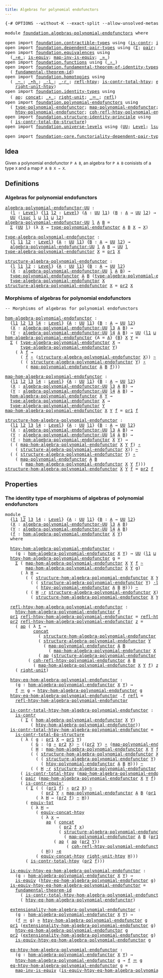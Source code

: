 ```yaml
---
title: Algebras for polynomial endofunctors
---
```


<pre class="Agda"><a id="62" class="Symbol">{-#</a> <a id="66" class="Keyword">OPTIONS</a> <a id="74" class="Pragma">--without-K</a> <a id="86" class="Pragma">--exact-split</a> <a id="100" class="Pragma">--allow-unsolved-metas</a> <a id="123" class="Symbol">#-}</a>

<a id="128" class="Keyword">module</a> <a id="135" href="foundation.algebras-polynomial-endofunctors.html" class="Module">foundation.algebras-polynomial-endofunctors</a> <a id="179" class="Keyword">where</a>

<a id="186" class="Keyword">open</a> <a id="191" class="Keyword">import</a> <a id="198" href="foundation.contractible-types.html" class="Module">foundation.contractible-types</a> <a id="228" class="Keyword">using</a> <a id="234" class="Symbol">(</a><a id="235" href="foundation-core.contractible-types.html#1006" class="Function">is-contr</a><a id="243" class="Symbol">;</a> <a id="245" href="foundation-core.contractible-types.html#3813" class="Function">is-contr-equiv&#39;</a><a id="260" class="Symbol">)</a>
<a id="262" class="Keyword">open</a> <a id="267" class="Keyword">import</a> <a id="274" href="foundation.dependent-pair-types.html" class="Module">foundation.dependent-pair-types</a> <a id="306" class="Keyword">using</a> <a id="312" class="Symbol">(</a><a id="313" href="foundation-core.dependent-pair-types.html#515" class="Record">Σ</a><a id="314" class="Symbol">;</a> <a id="316" href="foundation-core.dependent-pair-types.html#588" class="InductiveConstructor">pair</a><a id="320" class="Symbol">;</a> <a id="322" href="foundation-core.dependent-pair-types.html#605" class="Field">pr1</a><a id="325" class="Symbol">;</a> <a id="327" href="foundation-core.dependent-pair-types.html#617" class="Field">pr2</a><a id="330" class="Symbol">)</a>
<a id="332" class="Keyword">open</a> <a id="337" class="Keyword">import</a> <a id="344" href="foundation.equivalences.html" class="Module">foundation.equivalences</a> <a id="368" class="Keyword">using</a>
  <a id="376" class="Symbol">(</a><a id="377" href="foundation-core.equivalences.html#7869" class="Function Operator">_∘e_</a><a id="381" class="Symbol">;</a> <a id="383" href="foundation-core.equivalences.html#1556" class="Function">is-equiv</a><a id="391" class="Symbol">;</a> <a id="393" href="foundation-core.equivalences.html#4187" class="Function">map-inv-is-equiv</a><a id="409" class="Symbol">;</a> <a id="411" href="foundation-core.equivalences.html#1621" class="Function Operator">_≃_</a><a id="414" class="Symbol">)</a>
<a id="416" class="Keyword">open</a> <a id="421" class="Keyword">import</a> <a id="428" href="foundation.functions.html" class="Module">foundation.functions</a> <a id="449" class="Keyword">using</a> <a id="455" class="Symbol">(</a><a id="456" href="foundation-core.functions.html#420" class="Function Operator">_∘_</a><a id="459" class="Symbol">)</a>
<a id="461" class="Keyword">open</a> <a id="466" class="Keyword">import</a> <a id="473" href="foundation.fundamental-theorem-of-identity-types.html" class="Module">foundation.fundamental-theorem-of-identity-types</a> <a id="522" class="Keyword">using</a>
  <a id="530" class="Symbol">(</a> <a id="532" href="foundation-core.fundamental-theorem-of-identity-types.html#1894" class="Function">fundamental-theorem-id</a><a id="554" class="Symbol">)</a>
<a id="556" class="Keyword">open</a> <a id="561" class="Keyword">import</a> <a id="568" href="foundation.homotopies.html" class="Module">foundation.homotopies</a> <a id="590" class="Keyword">using</a>
  <a id="598" class="Symbol">(</a> <a id="600" href="foundation-core.homotopies.html#1249" class="Function Operator">_~_</a><a id="603" class="Symbol">;</a> <a id="605" href="foundation-core.homotopies.html#1794" class="Function Operator">_∙h_</a><a id="609" class="Symbol">;</a> <a id="611" href="foundation-core.homotopies.html#2504" class="Function Operator">_·l_</a><a id="615" class="Symbol">;</a> <a id="617" href="foundation-core.homotopies.html#2710" class="Function Operator">_·r_</a><a id="621" class="Symbol">;</a> <a id="623" href="foundation-core.homotopies.html#1368" class="Function">refl-htpy</a><a id="632" class="Symbol">;</a> <a id="634" href="foundation.homotopies.html#3155" class="Function">is-contr-total-htpy</a><a id="653" class="Symbol">;</a> <a id="655" href="foundation.homotopies.html#6187" class="Function">equiv-concat-htpy</a><a id="672" class="Symbol">;</a>
    <a id="678" href="foundation-core.homotopies.html#3211" class="Function">right-unit-htpy</a><a id="693" class="Symbol">)</a>
<a id="695" class="Keyword">open</a> <a id="700" class="Keyword">import</a> <a id="707" href="foundation.identity-types.html" class="Module">foundation.identity-types</a> <a id="733" class="Keyword">using</a>
  <a id="741" class="Symbol">(</a> <a id="743" href="foundation-core.identity-types.html#4003" class="Function">ap</a><a id="745" class="Symbol">;</a> <a id="747" href="foundation-core.identity-types.html#2485" class="Function">concat</a><a id="753" class="Symbol">;</a> <a id="755" href="foundation-core.identity-types.html#2425" class="Function Operator">_∙_</a><a id="758" class="Symbol">;</a> <a id="760" href="foundation-core.identity-types.html#3074" class="Function">right-unit</a><a id="770" class="Symbol">;</a> <a id="772" href="foundation-core.identity-types.html#1865" class="Function Operator">_＝_</a><a id="775" class="Symbol">;</a> <a id="777" href="foundation-core.identity-types.html#1820" class="InductiveConstructor">refl</a><a id="781" class="Symbol">)</a>
<a id="783" class="Keyword">open</a> <a id="788" class="Keyword">import</a> <a id="795" href="foundation.polynomial-endofunctors.html" class="Module">foundation.polynomial-endofunctors</a> <a id="830" class="Keyword">using</a>
  <a id="838" class="Symbol">(</a> <a id="840" href="foundation.polynomial-endofunctors.html#1260" class="Function">type-polynomial-endofunctor</a><a id="867" class="Symbol">;</a> <a id="869" href="foundation.polynomial-endofunctors.html#3909" class="Function">map-polynomial-endofunctor</a><a id="895" class="Symbol">;</a>
    <a id="901" href="foundation.polynomial-endofunctors.html#4230" class="Function">htpy-polynomial-endofunctor</a><a id="928" class="Symbol">;</a> <a id="930" href="foundation.polynomial-endofunctors.html#4664" class="Function">coh-refl-htpy-polynomial-endofunctor</a><a id="966" class="Symbol">)</a>
<a id="968" class="Keyword">open</a> <a id="973" class="Keyword">import</a> <a id="980" href="foundation.structure-identity-principle.html" class="Module">foundation.structure-identity-principle</a> <a id="1020" class="Keyword">using</a>
  <a id="1028" class="Symbol">(</a> <a id="1030" href="foundation.structure-identity-principle.html#1355" class="Function">is-contr-total-Eq-structure</a><a id="1057" class="Symbol">)</a>
<a id="1059" class="Keyword">open</a> <a id="1064" class="Keyword">import</a> <a id="1071" href="foundation.universe-levels.html" class="Module">foundation.universe-levels</a> <a id="1098" class="Keyword">using</a> <a id="1104" class="Symbol">(</a><a id="1105" href="foundation-core.universe-levels.html#235" class="Primitive">UU</a><a id="1107" class="Symbol">;</a> <a id="1109" href="Agda.Primitive.html#597" class="Postulate">Level</a><a id="1114" class="Symbol">;</a> <a id="1116" href="Agda.Primitive.html#780" class="Primitive">lsuc</a><a id="1120" class="Symbol">;</a> <a id="1122" href="Agda.Primitive.html#810" class="Primitive Operator">_⊔_</a><a id="1125" class="Symbol">)</a>

<a id="1128" class="Keyword">open</a> <a id="1133" class="Keyword">import</a> <a id="1140" href="foundation-core.functoriality-dependent-pair-types.html" class="Module">foundation-core.functoriality-dependent-pair-types</a> <a id="1191" class="Keyword">using</a> <a id="1197" class="Symbol">(</a><a id="1198" href="foundation-core.functoriality-dependent-pair-types.html#7267" class="Function">equiv-tot</a><a id="1207" class="Symbol">)</a>
</pre>
## Idea

Given a polynomial endofunctor `P A B`, an algebra for `P A B` conisists of a type `X` and a map `P A B X → X`.

## Definitions

### Algebras for polynomial endofunctors

<pre class="Agda"><a id="algebra-polynomial-endofunctor-UU"></a><a id="1402" href="foundation.algebras-polynomial-endofunctors.html#1402" class="Function">algebra-polynomial-endofunctor-UU</a> <a id="1436" class="Symbol">:</a>
  <a id="1440" class="Symbol">(</a><a id="1441" href="foundation.algebras-polynomial-endofunctors.html#1441" class="Bound">l</a> <a id="1443" class="Symbol">:</a> <a id="1445" href="Agda.Primitive.html#597" class="Postulate">Level</a><a id="1450" class="Symbol">)</a> <a id="1452" class="Symbol">{</a><a id="1453" href="foundation.algebras-polynomial-endofunctors.html#1453" class="Bound">l1</a> <a id="1456" href="foundation.algebras-polynomial-endofunctors.html#1456" class="Bound">l2</a> <a id="1459" class="Symbol">:</a> <a id="1461" href="Agda.Primitive.html#597" class="Postulate">Level</a><a id="1466" class="Symbol">}</a> <a id="1468" class="Symbol">(</a><a id="1469" href="foundation.algebras-polynomial-endofunctors.html#1469" class="Bound">A</a> <a id="1471" class="Symbol">:</a> <a id="1473" href="foundation-core.universe-levels.html#235" class="Primitive">UU</a> <a id="1476" href="foundation.algebras-polynomial-endofunctors.html#1453" class="Bound">l1</a><a id="1478" class="Symbol">)</a> <a id="1480" class="Symbol">(</a><a id="1481" href="foundation.algebras-polynomial-endofunctors.html#1481" class="Bound">B</a> <a id="1483" class="Symbol">:</a> <a id="1485" href="foundation.algebras-polynomial-endofunctors.html#1469" class="Bound">A</a> <a id="1487" class="Symbol">→</a> <a id="1489" href="foundation-core.universe-levels.html#235" class="Primitive">UU</a> <a id="1492" href="foundation.algebras-polynomial-endofunctors.html#1456" class="Bound">l2</a><a id="1494" class="Symbol">)</a> <a id="1496" class="Symbol">→</a>
  <a id="1500" href="foundation-core.universe-levels.html#235" class="Primitive">UU</a> <a id="1503" class="Symbol">(</a><a id="1504" href="Agda.Primitive.html#780" class="Primitive">lsuc</a> <a id="1509" href="foundation.algebras-polynomial-endofunctors.html#1441" class="Bound">l</a> <a id="1511" href="Agda.Primitive.html#810" class="Primitive Operator">⊔</a> <a id="1513" href="foundation.algebras-polynomial-endofunctors.html#1453" class="Bound">l1</a> <a id="1516" href="Agda.Primitive.html#810" class="Primitive Operator">⊔</a> <a id="1518" href="foundation.algebras-polynomial-endofunctors.html#1456" class="Bound">l2</a><a id="1520" class="Symbol">)</a>
<a id="1522" href="foundation.algebras-polynomial-endofunctors.html#1402" class="Function">algebra-polynomial-endofunctor-UU</a> <a id="1556" href="foundation.algebras-polynomial-endofunctors.html#1556" class="Bound">l</a> <a id="1558" href="foundation.algebras-polynomial-endofunctors.html#1558" class="Bound">A</a> <a id="1560" href="foundation.algebras-polynomial-endofunctors.html#1560" class="Bound">B</a> <a id="1562" class="Symbol">=</a>
  <a id="1566" href="foundation-core.dependent-pair-types.html#515" class="Record">Σ</a> <a id="1568" class="Symbol">(</a><a id="1569" href="foundation-core.universe-levels.html#235" class="Primitive">UU</a> <a id="1572" href="foundation.algebras-polynomial-endofunctors.html#1556" class="Bound">l</a><a id="1573" class="Symbol">)</a> <a id="1575" class="Symbol">(λ</a> <a id="1578" href="foundation.algebras-polynomial-endofunctors.html#1578" class="Bound">X</a> <a id="1580" class="Symbol">→</a> <a id="1582" href="foundation.polynomial-endofunctors.html#1260" class="Function">type-polynomial-endofunctor</a> <a id="1610" href="foundation.algebras-polynomial-endofunctors.html#1558" class="Bound">A</a> <a id="1612" href="foundation.algebras-polynomial-endofunctors.html#1560" class="Bound">B</a> <a id="1614" href="foundation.algebras-polynomial-endofunctors.html#1578" class="Bound">X</a> <a id="1616" class="Symbol">→</a> <a id="1618" href="foundation.algebras-polynomial-endofunctors.html#1578" class="Bound">X</a><a id="1619" class="Symbol">)</a>
                                                  
<a id="type-algebra-polynomial-endofunctor"></a><a id="1672" href="foundation.algebras-polynomial-endofunctors.html#1672" class="Function">type-algebra-polynomial-endofunctor</a> <a id="1708" class="Symbol">:</a>
  <a id="1712" class="Symbol">{</a><a id="1713" href="foundation.algebras-polynomial-endofunctors.html#1713" class="Bound">l</a> <a id="1715" href="foundation.algebras-polynomial-endofunctors.html#1715" class="Bound">l1</a> <a id="1718" href="foundation.algebras-polynomial-endofunctors.html#1718" class="Bound">l2</a> <a id="1721" class="Symbol">:</a> <a id="1723" href="Agda.Primitive.html#597" class="Postulate">Level</a><a id="1728" class="Symbol">}</a> <a id="1730" class="Symbol">{</a><a id="1731" href="foundation.algebras-polynomial-endofunctors.html#1731" class="Bound">A</a> <a id="1733" class="Symbol">:</a> <a id="1735" href="foundation-core.universe-levels.html#235" class="Primitive">UU</a> <a id="1738" href="foundation.algebras-polynomial-endofunctors.html#1715" class="Bound">l1</a><a id="1740" class="Symbol">}</a> <a id="1742" class="Symbol">{</a><a id="1743" href="foundation.algebras-polynomial-endofunctors.html#1743" class="Bound">B</a> <a id="1745" class="Symbol">:</a> <a id="1747" href="foundation.algebras-polynomial-endofunctors.html#1731" class="Bound">A</a> <a id="1749" class="Symbol">→</a> <a id="1751" href="foundation-core.universe-levels.html#235" class="Primitive">UU</a> <a id="1754" href="foundation.algebras-polynomial-endofunctors.html#1718" class="Bound">l2</a><a id="1756" class="Symbol">}</a> <a id="1758" class="Symbol">→</a>
  <a id="1762" href="foundation.algebras-polynomial-endofunctors.html#1402" class="Function">algebra-polynomial-endofunctor-UU</a> <a id="1796" href="foundation.algebras-polynomial-endofunctors.html#1713" class="Bound">l</a> <a id="1798" href="foundation.algebras-polynomial-endofunctors.html#1731" class="Bound">A</a> <a id="1800" href="foundation.algebras-polynomial-endofunctors.html#1743" class="Bound">B</a> <a id="1802" class="Symbol">→</a> <a id="1804" href="foundation-core.universe-levels.html#235" class="Primitive">UU</a> <a id="1807" href="foundation.algebras-polynomial-endofunctors.html#1713" class="Bound">l</a>
<a id="1809" href="foundation.algebras-polynomial-endofunctors.html#1672" class="Function">type-algebra-polynomial-endofunctor</a> <a id="1845" href="foundation.algebras-polynomial-endofunctors.html#1845" class="Bound">X</a> <a id="1847" class="Symbol">=</a> <a id="1849" href="foundation-core.dependent-pair-types.html#605" class="Field">pr1</a> <a id="1853" href="foundation.algebras-polynomial-endofunctors.html#1845" class="Bound">X</a>
                                            
<a id="structure-algebra-polynomial-endofunctor"></a><a id="1900" href="foundation.algebras-polynomial-endofunctors.html#1900" class="Function">structure-algebra-polynomial-endofunctor</a> <a id="1941" class="Symbol">:</a>
  <a id="1945" class="Symbol">{</a><a id="1946" href="foundation.algebras-polynomial-endofunctors.html#1946" class="Bound">l</a> <a id="1948" href="foundation.algebras-polynomial-endofunctors.html#1948" class="Bound">l1</a> <a id="1951" href="foundation.algebras-polynomial-endofunctors.html#1951" class="Bound">l2</a> <a id="1954" class="Symbol">:</a> <a id="1956" href="Agda.Primitive.html#597" class="Postulate">Level</a><a id="1961" class="Symbol">}</a> <a id="1963" class="Symbol">{</a><a id="1964" href="foundation.algebras-polynomial-endofunctors.html#1964" class="Bound">A</a> <a id="1966" class="Symbol">:</a> <a id="1968" href="foundation-core.universe-levels.html#235" class="Primitive">UU</a> <a id="1971" href="foundation.algebras-polynomial-endofunctors.html#1948" class="Bound">l1</a><a id="1973" class="Symbol">}</a> <a id="1975" class="Symbol">{</a><a id="1976" href="foundation.algebras-polynomial-endofunctors.html#1976" class="Bound">B</a> <a id="1978" class="Symbol">:</a> <a id="1980" href="foundation.algebras-polynomial-endofunctors.html#1964" class="Bound">A</a> <a id="1982" class="Symbol">→</a> <a id="1984" href="foundation-core.universe-levels.html#235" class="Primitive">UU</a> <a id="1987" href="foundation.algebras-polynomial-endofunctors.html#1951" class="Bound">l2</a><a id="1989" class="Symbol">}</a>
  <a id="1993" class="Symbol">(</a><a id="1994" href="foundation.algebras-polynomial-endofunctors.html#1994" class="Bound">X</a> <a id="1996" class="Symbol">:</a> <a id="1998" href="foundation.algebras-polynomial-endofunctors.html#1402" class="Function">algebra-polynomial-endofunctor-UU</a> <a id="2032" href="foundation.algebras-polynomial-endofunctors.html#1946" class="Bound">l</a> <a id="2034" href="foundation.algebras-polynomial-endofunctors.html#1964" class="Bound">A</a> <a id="2036" href="foundation.algebras-polynomial-endofunctors.html#1976" class="Bound">B</a><a id="2037" class="Symbol">)</a> <a id="2039" class="Symbol">→</a>
  <a id="2043" href="foundation.polynomial-endofunctors.html#1260" class="Function">type-polynomial-endofunctor</a> <a id="2071" href="foundation.algebras-polynomial-endofunctors.html#1964" class="Bound">A</a> <a id="2073" href="foundation.algebras-polynomial-endofunctors.html#1976" class="Bound">B</a> <a id="2075" class="Symbol">(</a><a id="2076" href="foundation.algebras-polynomial-endofunctors.html#1672" class="Function">type-algebra-polynomial-endofunctor</a> <a id="2112" href="foundation.algebras-polynomial-endofunctors.html#1994" class="Bound">X</a><a id="2113" class="Symbol">)</a> <a id="2115" class="Symbol">→</a>
  <a id="2119" href="foundation.algebras-polynomial-endofunctors.html#1672" class="Function">type-algebra-polynomial-endofunctor</a> <a id="2155" href="foundation.algebras-polynomial-endofunctors.html#1994" class="Bound">X</a>
<a id="2157" href="foundation.algebras-polynomial-endofunctors.html#1900" class="Function">structure-algebra-polynomial-endofunctor</a> <a id="2198" href="foundation.algebras-polynomial-endofunctors.html#2198" class="Bound">X</a> <a id="2200" class="Symbol">=</a> <a id="2202" href="foundation-core.dependent-pair-types.html#617" class="Field">pr2</a> <a id="2206" href="foundation.algebras-polynomial-endofunctors.html#2198" class="Bound">X</a>
</pre>
### Morphisms of algebras for polynomial endofunctors

<pre class="Agda"><a id="2276" class="Comment">-- Morphisms of algebras for polynomial endofunctors</a>
  
<a id="hom-algebra-polynomial-endofunctor"></a><a id="2332" href="foundation.algebras-polynomial-endofunctors.html#2332" class="Function">hom-algebra-polynomial-endofunctor</a> <a id="2367" class="Symbol">:</a>
  <a id="2371" class="Symbol">{</a><a id="2372" href="foundation.algebras-polynomial-endofunctors.html#2372" class="Bound">l1</a> <a id="2375" href="foundation.algebras-polynomial-endofunctors.html#2375" class="Bound">l2</a> <a id="2378" href="foundation.algebras-polynomial-endofunctors.html#2378" class="Bound">l3</a> <a id="2381" href="foundation.algebras-polynomial-endofunctors.html#2381" class="Bound">l4</a> <a id="2384" class="Symbol">:</a> <a id="2386" href="Agda.Primitive.html#597" class="Postulate">Level</a><a id="2391" class="Symbol">}</a> <a id="2393" class="Symbol">{</a><a id="2394" href="foundation.algebras-polynomial-endofunctors.html#2394" class="Bound">A</a> <a id="2396" class="Symbol">:</a> <a id="2398" href="foundation-core.universe-levels.html#235" class="Primitive">UU</a> <a id="2401" href="foundation.algebras-polynomial-endofunctors.html#2372" class="Bound">l1</a><a id="2403" class="Symbol">}</a> <a id="2405" class="Symbol">{</a><a id="2406" href="foundation.algebras-polynomial-endofunctors.html#2406" class="Bound">B</a> <a id="2408" class="Symbol">:</a> <a id="2410" href="foundation.algebras-polynomial-endofunctors.html#2394" class="Bound">A</a> <a id="2412" class="Symbol">→</a> <a id="2414" href="foundation-core.universe-levels.html#235" class="Primitive">UU</a> <a id="2417" href="foundation.algebras-polynomial-endofunctors.html#2375" class="Bound">l2</a><a id="2419" class="Symbol">}</a>
  <a id="2423" class="Symbol">(</a><a id="2424" href="foundation.algebras-polynomial-endofunctors.html#2424" class="Bound">X</a> <a id="2426" class="Symbol">:</a> <a id="2428" href="foundation.algebras-polynomial-endofunctors.html#1402" class="Function">algebra-polynomial-endofunctor-UU</a> <a id="2462" href="foundation.algebras-polynomial-endofunctors.html#2378" class="Bound">l3</a> <a id="2465" href="foundation.algebras-polynomial-endofunctors.html#2394" class="Bound">A</a> <a id="2467" href="foundation.algebras-polynomial-endofunctors.html#2406" class="Bound">B</a><a id="2468" class="Symbol">)</a> <a id="2470" class="Symbol">→</a>
  <a id="2474" class="Symbol">(</a><a id="2475" href="foundation.algebras-polynomial-endofunctors.html#2475" class="Bound">Y</a> <a id="2477" class="Symbol">:</a> <a id="2479" href="foundation.algebras-polynomial-endofunctors.html#1402" class="Function">algebra-polynomial-endofunctor-UU</a> <a id="2513" href="foundation.algebras-polynomial-endofunctors.html#2381" class="Bound">l4</a> <a id="2516" href="foundation.algebras-polynomial-endofunctors.html#2394" class="Bound">A</a> <a id="2518" href="foundation.algebras-polynomial-endofunctors.html#2406" class="Bound">B</a><a id="2519" class="Symbol">)</a> <a id="2521" class="Symbol">→</a> <a id="2523" href="foundation-core.universe-levels.html#235" class="Primitive">UU</a> <a id="2526" class="Symbol">(</a><a id="2527" href="foundation.algebras-polynomial-endofunctors.html#2372" class="Bound">l1</a> <a id="2530" href="Agda.Primitive.html#810" class="Primitive Operator">⊔</a> <a id="2532" href="foundation.algebras-polynomial-endofunctors.html#2375" class="Bound">l2</a> <a id="2535" href="Agda.Primitive.html#810" class="Primitive Operator">⊔</a> <a id="2537" href="foundation.algebras-polynomial-endofunctors.html#2378" class="Bound">l3</a> <a id="2540" href="Agda.Primitive.html#810" class="Primitive Operator">⊔</a> <a id="2542" href="foundation.algebras-polynomial-endofunctors.html#2381" class="Bound">l4</a><a id="2544" class="Symbol">)</a>
<a id="2546" href="foundation.algebras-polynomial-endofunctors.html#2332" class="Function">hom-algebra-polynomial-endofunctor</a> <a id="2581" class="Symbol">{</a><a id="2582" class="Argument">A</a> <a id="2584" class="Symbol">=</a> <a id="2586" href="foundation.algebras-polynomial-endofunctors.html#2586" class="Bound">A</a><a id="2587" class="Symbol">}</a> <a id="2589" class="Symbol">{</a><a id="2590" href="foundation.algebras-polynomial-endofunctors.html#2590" class="Bound">B</a><a id="2591" class="Symbol">}</a> <a id="2593" href="foundation.algebras-polynomial-endofunctors.html#2593" class="Bound">X</a> <a id="2595" href="foundation.algebras-polynomial-endofunctors.html#2595" class="Bound">Y</a> <a id="2597" class="Symbol">=</a>
  <a id="2601" href="foundation-core.dependent-pair-types.html#515" class="Record">Σ</a> <a id="2603" class="Symbol">(</a> <a id="2605" href="foundation.algebras-polynomial-endofunctors.html#1672" class="Function">type-algebra-polynomial-endofunctor</a> <a id="2641" href="foundation.algebras-polynomial-endofunctors.html#2593" class="Bound">X</a> <a id="2643" class="Symbol">→</a>
      <a id="2651" href="foundation.algebras-polynomial-endofunctors.html#1672" class="Function">type-algebra-polynomial-endofunctor</a> <a id="2687" href="foundation.algebras-polynomial-endofunctors.html#2595" class="Bound">Y</a><a id="2688" class="Symbol">)</a>
    <a id="2694" class="Symbol">(</a> <a id="2696" class="Symbol">λ</a> <a id="2698" href="foundation.algebras-polynomial-endofunctors.html#2698" class="Bound">f</a> <a id="2700" class="Symbol">→</a>
      <a id="2708" class="Symbol">(</a> <a id="2710" href="foundation.algebras-polynomial-endofunctors.html#2698" class="Bound">f</a> <a id="2712" href="foundation-core.functions.html#420" class="Function Operator">∘</a> <a id="2714" class="Symbol">(</a><a id="2715" href="foundation.algebras-polynomial-endofunctors.html#1900" class="Function">structure-algebra-polynomial-endofunctor</a> <a id="2756" href="foundation.algebras-polynomial-endofunctors.html#2593" class="Bound">X</a><a id="2757" class="Symbol">))</a> <a id="2760" href="foundation-core.homotopies.html#1249" class="Function Operator">~</a>
      <a id="2768" class="Symbol">(</a> <a id="2770" class="Symbol">(</a> <a id="2772" href="foundation.algebras-polynomial-endofunctors.html#1900" class="Function">structure-algebra-polynomial-endofunctor</a> <a id="2813" href="foundation.algebras-polynomial-endofunctors.html#2595" class="Bound">Y</a><a id="2814" class="Symbol">)</a> <a id="2816" href="foundation-core.functions.html#420" class="Function Operator">∘</a>
        <a id="2826" class="Symbol">(</a> <a id="2828" href="foundation.polynomial-endofunctors.html#3909" class="Function">map-polynomial-endofunctor</a> <a id="2855" href="foundation.algebras-polynomial-endofunctors.html#2586" class="Bound">A</a> <a id="2857" href="foundation.algebras-polynomial-endofunctors.html#2590" class="Bound">B</a> <a id="2859" href="foundation.algebras-polynomial-endofunctors.html#2698" class="Bound">f</a><a id="2860" class="Symbol">)))</a>

<a id="map-hom-algebra-polynomial-endofunctor"></a><a id="2865" href="foundation.algebras-polynomial-endofunctors.html#2865" class="Function">map-hom-algebra-polynomial-endofunctor</a> <a id="2904" class="Symbol">:</a>
  <a id="2908" class="Symbol">{</a><a id="2909" href="foundation.algebras-polynomial-endofunctors.html#2909" class="Bound">l1</a> <a id="2912" href="foundation.algebras-polynomial-endofunctors.html#2912" class="Bound">l2</a> <a id="2915" href="foundation.algebras-polynomial-endofunctors.html#2915" class="Bound">l3</a> <a id="2918" href="foundation.algebras-polynomial-endofunctors.html#2918" class="Bound">l4</a> <a id="2921" class="Symbol">:</a> <a id="2923" href="Agda.Primitive.html#597" class="Postulate">Level</a><a id="2928" class="Symbol">}</a> <a id="2930" class="Symbol">{</a><a id="2931" href="foundation.algebras-polynomial-endofunctors.html#2931" class="Bound">A</a> <a id="2933" class="Symbol">:</a> <a id="2935" href="foundation-core.universe-levels.html#235" class="Primitive">UU</a> <a id="2938" href="foundation.algebras-polynomial-endofunctors.html#2909" class="Bound">l1</a><a id="2940" class="Symbol">}</a> <a id="2942" class="Symbol">{</a><a id="2943" href="foundation.algebras-polynomial-endofunctors.html#2943" class="Bound">B</a> <a id="2945" class="Symbol">:</a> <a id="2947" href="foundation.algebras-polynomial-endofunctors.html#2931" class="Bound">A</a> <a id="2949" class="Symbol">→</a> <a id="2951" href="foundation-core.universe-levels.html#235" class="Primitive">UU</a> <a id="2954" href="foundation.algebras-polynomial-endofunctors.html#2912" class="Bound">l2</a><a id="2956" class="Symbol">}</a>
  <a id="2960" class="Symbol">(</a><a id="2961" href="foundation.algebras-polynomial-endofunctors.html#2961" class="Bound">X</a> <a id="2963" class="Symbol">:</a> <a id="2965" href="foundation.algebras-polynomial-endofunctors.html#1402" class="Function">algebra-polynomial-endofunctor-UU</a> <a id="2999" href="foundation.algebras-polynomial-endofunctors.html#2915" class="Bound">l3</a> <a id="3002" href="foundation.algebras-polynomial-endofunctors.html#2931" class="Bound">A</a> <a id="3004" href="foundation.algebras-polynomial-endofunctors.html#2943" class="Bound">B</a><a id="3005" class="Symbol">)</a> <a id="3007" class="Symbol">→</a>
  <a id="3011" class="Symbol">(</a><a id="3012" href="foundation.algebras-polynomial-endofunctors.html#3012" class="Bound">Y</a> <a id="3014" class="Symbol">:</a> <a id="3016" href="foundation.algebras-polynomial-endofunctors.html#1402" class="Function">algebra-polynomial-endofunctor-UU</a> <a id="3050" href="foundation.algebras-polynomial-endofunctors.html#2918" class="Bound">l4</a> <a id="3053" href="foundation.algebras-polynomial-endofunctors.html#2931" class="Bound">A</a> <a id="3055" href="foundation.algebras-polynomial-endofunctors.html#2943" class="Bound">B</a><a id="3056" class="Symbol">)</a> <a id="3058" class="Symbol">→</a>
  <a id="3062" href="foundation.algebras-polynomial-endofunctors.html#2332" class="Function">hom-algebra-polynomial-endofunctor</a> <a id="3097" href="foundation.algebras-polynomial-endofunctors.html#2961" class="Bound">X</a> <a id="3099" href="foundation.algebras-polynomial-endofunctors.html#3012" class="Bound">Y</a> <a id="3101" class="Symbol">→</a>
  <a id="3105" href="foundation.algebras-polynomial-endofunctors.html#1672" class="Function">type-algebra-polynomial-endofunctor</a> <a id="3141" href="foundation.algebras-polynomial-endofunctors.html#2961" class="Bound">X</a> <a id="3143" class="Symbol">→</a>
  <a id="3147" href="foundation.algebras-polynomial-endofunctors.html#1672" class="Function">type-algebra-polynomial-endofunctor</a> <a id="3183" href="foundation.algebras-polynomial-endofunctors.html#3012" class="Bound">Y</a>
<a id="3185" href="foundation.algebras-polynomial-endofunctors.html#2865" class="Function">map-hom-algebra-polynomial-endofunctor</a> <a id="3224" href="foundation.algebras-polynomial-endofunctors.html#3224" class="Bound">X</a> <a id="3226" href="foundation.algebras-polynomial-endofunctors.html#3226" class="Bound">Y</a> <a id="3228" href="foundation.algebras-polynomial-endofunctors.html#3228" class="Bound">f</a> <a id="3230" class="Symbol">=</a> <a id="3232" href="foundation-core.dependent-pair-types.html#605" class="Field">pr1</a> <a id="3236" href="foundation.algebras-polynomial-endofunctors.html#3228" class="Bound">f</a>

<a id="structure-hom-algebra-polynomial-endofunctor"></a><a id="3239" href="foundation.algebras-polynomial-endofunctors.html#3239" class="Function">structure-hom-algebra-polynomial-endofunctor</a> <a id="3284" class="Symbol">:</a>
  <a id="3288" class="Symbol">{</a><a id="3289" href="foundation.algebras-polynomial-endofunctors.html#3289" class="Bound">l1</a> <a id="3292" href="foundation.algebras-polynomial-endofunctors.html#3292" class="Bound">l2</a> <a id="3295" href="foundation.algebras-polynomial-endofunctors.html#3295" class="Bound">l3</a> <a id="3298" href="foundation.algebras-polynomial-endofunctors.html#3298" class="Bound">l4</a> <a id="3301" class="Symbol">:</a> <a id="3303" href="Agda.Primitive.html#597" class="Postulate">Level</a><a id="3308" class="Symbol">}</a> <a id="3310" class="Symbol">{</a><a id="3311" href="foundation.algebras-polynomial-endofunctors.html#3311" class="Bound">A</a> <a id="3313" class="Symbol">:</a> <a id="3315" href="foundation-core.universe-levels.html#235" class="Primitive">UU</a> <a id="3318" href="foundation.algebras-polynomial-endofunctors.html#3289" class="Bound">l1</a><a id="3320" class="Symbol">}</a> <a id="3322" class="Symbol">{</a><a id="3323" href="foundation.algebras-polynomial-endofunctors.html#3323" class="Bound">B</a> <a id="3325" class="Symbol">:</a> <a id="3327" href="foundation.algebras-polynomial-endofunctors.html#3311" class="Bound">A</a> <a id="3329" class="Symbol">→</a> <a id="3331" href="foundation-core.universe-levels.html#235" class="Primitive">UU</a> <a id="3334" href="foundation.algebras-polynomial-endofunctors.html#3292" class="Bound">l2</a><a id="3336" class="Symbol">}</a>
  <a id="3340" class="Symbol">(</a><a id="3341" href="foundation.algebras-polynomial-endofunctors.html#3341" class="Bound">X</a> <a id="3343" class="Symbol">:</a> <a id="3345" href="foundation.algebras-polynomial-endofunctors.html#1402" class="Function">algebra-polynomial-endofunctor-UU</a> <a id="3379" href="foundation.algebras-polynomial-endofunctors.html#3295" class="Bound">l3</a> <a id="3382" href="foundation.algebras-polynomial-endofunctors.html#3311" class="Bound">A</a> <a id="3384" href="foundation.algebras-polynomial-endofunctors.html#3323" class="Bound">B</a><a id="3385" class="Symbol">)</a> <a id="3387" class="Symbol">→</a>
  <a id="3391" class="Symbol">(</a><a id="3392" href="foundation.algebras-polynomial-endofunctors.html#3392" class="Bound">Y</a> <a id="3394" class="Symbol">:</a> <a id="3396" href="foundation.algebras-polynomial-endofunctors.html#1402" class="Function">algebra-polynomial-endofunctor-UU</a> <a id="3430" href="foundation.algebras-polynomial-endofunctors.html#3298" class="Bound">l4</a> <a id="3433" href="foundation.algebras-polynomial-endofunctors.html#3311" class="Bound">A</a> <a id="3435" href="foundation.algebras-polynomial-endofunctors.html#3323" class="Bound">B</a><a id="3436" class="Symbol">)</a> <a id="3438" class="Symbol">→</a>
  <a id="3442" class="Symbol">(</a><a id="3443" href="foundation.algebras-polynomial-endofunctors.html#3443" class="Bound">f</a> <a id="3445" class="Symbol">:</a> <a id="3447" href="foundation.algebras-polynomial-endofunctors.html#2332" class="Function">hom-algebra-polynomial-endofunctor</a> <a id="3482" href="foundation.algebras-polynomial-endofunctors.html#3341" class="Bound">X</a> <a id="3484" href="foundation.algebras-polynomial-endofunctors.html#3392" class="Bound">Y</a><a id="3485" class="Symbol">)</a> <a id="3487" class="Symbol">→</a>
  <a id="3491" class="Symbol">(</a> <a id="3493" class="Symbol">(</a> <a id="3495" href="foundation.algebras-polynomial-endofunctors.html#2865" class="Function">map-hom-algebra-polynomial-endofunctor</a> <a id="3534" href="foundation.algebras-polynomial-endofunctors.html#3341" class="Bound">X</a> <a id="3536" href="foundation.algebras-polynomial-endofunctors.html#3392" class="Bound">Y</a> <a id="3538" href="foundation.algebras-polynomial-endofunctors.html#3443" class="Bound">f</a><a id="3539" class="Symbol">)</a> <a id="3541" href="foundation-core.functions.html#420" class="Function Operator">∘</a>
    <a id="3547" class="Symbol">(</a> <a id="3549" href="foundation.algebras-polynomial-endofunctors.html#1900" class="Function">structure-algebra-polynomial-endofunctor</a> <a id="3590" href="foundation.algebras-polynomial-endofunctors.html#3341" class="Bound">X</a><a id="3591" class="Symbol">))</a> <a id="3594" href="foundation-core.homotopies.html#1249" class="Function Operator">~</a>
  <a id="3598" class="Symbol">(</a> <a id="3600" class="Symbol">(</a> <a id="3602" href="foundation.algebras-polynomial-endofunctors.html#1900" class="Function">structure-algebra-polynomial-endofunctor</a> <a id="3643" href="foundation.algebras-polynomial-endofunctors.html#3392" class="Bound">Y</a><a id="3644" class="Symbol">)</a> <a id="3646" href="foundation-core.functions.html#420" class="Function Operator">∘</a>
    <a id="3652" class="Symbol">(</a> <a id="3654" href="foundation.polynomial-endofunctors.html#3909" class="Function">map-polynomial-endofunctor</a> <a id="3681" href="foundation.algebras-polynomial-endofunctors.html#3311" class="Bound">A</a> <a id="3683" href="foundation.algebras-polynomial-endofunctors.html#3323" class="Bound">B</a>
      <a id="3691" class="Symbol">(</a> <a id="3693" href="foundation.algebras-polynomial-endofunctors.html#2865" class="Function">map-hom-algebra-polynomial-endofunctor</a> <a id="3732" href="foundation.algebras-polynomial-endofunctors.html#3341" class="Bound">X</a> <a id="3734" href="foundation.algebras-polynomial-endofunctors.html#3392" class="Bound">Y</a> <a id="3736" href="foundation.algebras-polynomial-endofunctors.html#3443" class="Bound">f</a><a id="3737" class="Symbol">)))</a>
<a id="3741" href="foundation.algebras-polynomial-endofunctors.html#3239" class="Function">structure-hom-algebra-polynomial-endofunctor</a> <a id="3786" href="foundation.algebras-polynomial-endofunctors.html#3786" class="Bound">X</a> <a id="3788" href="foundation.algebras-polynomial-endofunctors.html#3788" class="Bound">Y</a> <a id="3790" href="foundation.algebras-polynomial-endofunctors.html#3790" class="Bound">f</a> <a id="3792" class="Symbol">=</a> <a id="3794" href="foundation-core.dependent-pair-types.html#617" class="Field">pr2</a> <a id="3798" href="foundation.algebras-polynomial-endofunctors.html#3790" class="Bound">f</a>
</pre>
## Properties

### The identity type of morphisms of algebras of polynomial endofunctors

<pre class="Agda"><a id="3903" class="Keyword">module</a> <a id="3910" href="foundation.algebras-polynomial-endofunctors.html#3910" class="Module">_</a>
  <a id="3914" class="Symbol">{</a><a id="3915" href="foundation.algebras-polynomial-endofunctors.html#3915" class="Bound">l1</a> <a id="3918" href="foundation.algebras-polynomial-endofunctors.html#3918" class="Bound">l2</a> <a id="3921" href="foundation.algebras-polynomial-endofunctors.html#3921" class="Bound">l3</a> <a id="3924" href="foundation.algebras-polynomial-endofunctors.html#3924" class="Bound">l4</a> <a id="3927" class="Symbol">:</a> <a id="3929" href="Agda.Primitive.html#597" class="Postulate">Level</a><a id="3934" class="Symbol">}</a> <a id="3936" class="Symbol">{</a><a id="3937" href="foundation.algebras-polynomial-endofunctors.html#3937" class="Bound">A</a> <a id="3939" class="Symbol">:</a> <a id="3941" href="foundation-core.universe-levels.html#235" class="Primitive">UU</a> <a id="3944" href="foundation.algebras-polynomial-endofunctors.html#3915" class="Bound">l1</a><a id="3946" class="Symbol">}</a> <a id="3948" class="Symbol">{</a><a id="3949" href="foundation.algebras-polynomial-endofunctors.html#3949" class="Bound">B</a> <a id="3951" class="Symbol">:</a> <a id="3953" href="foundation.algebras-polynomial-endofunctors.html#3937" class="Bound">A</a> <a id="3955" class="Symbol">→</a> <a id="3957" href="foundation-core.universe-levels.html#235" class="Primitive">UU</a> <a id="3960" href="foundation.algebras-polynomial-endofunctors.html#3918" class="Bound">l2</a><a id="3962" class="Symbol">}</a>
  <a id="3966" class="Symbol">(</a><a id="3967" href="foundation.algebras-polynomial-endofunctors.html#3967" class="Bound">X</a> <a id="3969" class="Symbol">:</a> <a id="3971" href="foundation.algebras-polynomial-endofunctors.html#1402" class="Function">algebra-polynomial-endofunctor-UU</a> <a id="4005" href="foundation.algebras-polynomial-endofunctors.html#3921" class="Bound">l3</a> <a id="4008" href="foundation.algebras-polynomial-endofunctors.html#3937" class="Bound">A</a> <a id="4010" href="foundation.algebras-polynomial-endofunctors.html#3949" class="Bound">B</a><a id="4011" class="Symbol">)</a>
  <a id="4015" class="Symbol">(</a><a id="4016" href="foundation.algebras-polynomial-endofunctors.html#4016" class="Bound">Y</a> <a id="4018" class="Symbol">:</a> <a id="4020" href="foundation.algebras-polynomial-endofunctors.html#1402" class="Function">algebra-polynomial-endofunctor-UU</a> <a id="4054" href="foundation.algebras-polynomial-endofunctors.html#3924" class="Bound">l4</a> <a id="4057" href="foundation.algebras-polynomial-endofunctors.html#3937" class="Bound">A</a> <a id="4059" href="foundation.algebras-polynomial-endofunctors.html#3949" class="Bound">B</a><a id="4060" class="Symbol">)</a>
  <a id="4064" class="Symbol">(</a><a id="4065" href="foundation.algebras-polynomial-endofunctors.html#4065" class="Bound">f</a> <a id="4067" class="Symbol">:</a> <a id="4069" href="foundation.algebras-polynomial-endofunctors.html#2332" class="Function">hom-algebra-polynomial-endofunctor</a> <a id="4104" href="foundation.algebras-polynomial-endofunctors.html#3967" class="Bound">X</a> <a id="4106" href="foundation.algebras-polynomial-endofunctors.html#4016" class="Bound">Y</a><a id="4107" class="Symbol">)</a>
  <a id="4111" class="Keyword">where</a>
  
  <a id="4122" href="foundation.algebras-polynomial-endofunctors.html#4122" class="Function">htpy-hom-algebra-polynomial-endofunctor</a> <a id="4162" class="Symbol">:</a>
    <a id="4168" class="Symbol">(</a><a id="4169" href="foundation.algebras-polynomial-endofunctors.html#4169" class="Bound">g</a> <a id="4171" class="Symbol">:</a> <a id="4173" href="foundation.algebras-polynomial-endofunctors.html#2332" class="Function">hom-algebra-polynomial-endofunctor</a> <a id="4208" href="foundation.algebras-polynomial-endofunctors.html#3967" class="Bound">X</a> <a id="4210" href="foundation.algebras-polynomial-endofunctors.html#4016" class="Bound">Y</a><a id="4211" class="Symbol">)</a> <a id="4213" class="Symbol">→</a> <a id="4215" href="foundation-core.universe-levels.html#235" class="Primitive">UU</a> <a id="4218" class="Symbol">(</a><a id="4219" href="foundation.algebras-polynomial-endofunctors.html#3915" class="Bound">l1</a> <a id="4222" href="Agda.Primitive.html#810" class="Primitive Operator">⊔</a> <a id="4224" href="foundation.algebras-polynomial-endofunctors.html#3918" class="Bound">l2</a> <a id="4227" href="Agda.Primitive.html#810" class="Primitive Operator">⊔</a> <a id="4229" href="foundation.algebras-polynomial-endofunctors.html#3921" class="Bound">l3</a> <a id="4232" href="Agda.Primitive.html#810" class="Primitive Operator">⊔</a> <a id="4234" href="foundation.algebras-polynomial-endofunctors.html#3924" class="Bound">l4</a><a id="4236" class="Symbol">)</a>
  <a id="4240" href="foundation.algebras-polynomial-endofunctors.html#4122" class="Function">htpy-hom-algebra-polynomial-endofunctor</a> <a id="4280" href="foundation.algebras-polynomial-endofunctors.html#4280" class="Bound">g</a> <a id="4282" class="Symbol">=</a>
    <a id="4288" href="foundation-core.dependent-pair-types.html#515" class="Record">Σ</a> <a id="4290" class="Symbol">(</a> <a id="4292" href="foundation.algebras-polynomial-endofunctors.html#2865" class="Function">map-hom-algebra-polynomial-endofunctor</a> <a id="4331" href="foundation.algebras-polynomial-endofunctors.html#3967" class="Bound">X</a> <a id="4333" href="foundation.algebras-polynomial-endofunctors.html#4016" class="Bound">Y</a> <a id="4335" href="foundation.algebras-polynomial-endofunctors.html#4065" class="Bound">f</a> <a id="4337" href="foundation-core.homotopies.html#1249" class="Function Operator">~</a>
        <a id="4347" href="foundation.algebras-polynomial-endofunctors.html#2865" class="Function">map-hom-algebra-polynomial-endofunctor</a> <a id="4386" href="foundation.algebras-polynomial-endofunctors.html#3967" class="Bound">X</a> <a id="4388" href="foundation.algebras-polynomial-endofunctors.html#4016" class="Bound">Y</a> <a id="4390" href="foundation.algebras-polynomial-endofunctors.html#4280" class="Bound">g</a><a id="4391" class="Symbol">)</a>
      <a id="4399" class="Symbol">(</a> <a id="4401" class="Symbol">λ</a> <a id="4403" href="foundation.algebras-polynomial-endofunctors.html#4403" class="Bound">H</a> <a id="4405" class="Symbol">→</a>
        <a id="4415" class="Symbol">(</a> <a id="4417" class="Symbol">(</a> <a id="4419" href="foundation.algebras-polynomial-endofunctors.html#3239" class="Function">structure-hom-algebra-polynomial-endofunctor</a> <a id="4464" href="foundation.algebras-polynomial-endofunctors.html#3967" class="Bound">X</a> <a id="4466" href="foundation.algebras-polynomial-endofunctors.html#4016" class="Bound">Y</a> <a id="4468" href="foundation.algebras-polynomial-endofunctors.html#4065" class="Bound">f</a><a id="4469" class="Symbol">)</a> <a id="4471" href="foundation-core.homotopies.html#1794" class="Function Operator">∙h</a>
          <a id="4484" class="Symbol">(</a> <a id="4486" class="Symbol">(</a> <a id="4488" href="foundation.algebras-polynomial-endofunctors.html#1900" class="Function">structure-algebra-polynomial-endofunctor</a> <a id="4529" href="foundation.algebras-polynomial-endofunctors.html#4016" class="Bound">Y</a><a id="4530" class="Symbol">)</a> <a id="4532" href="foundation-core.homotopies.html#2504" class="Function Operator">·l</a>
            <a id="4547" class="Symbol">(</a> <a id="4549" href="foundation.polynomial-endofunctors.html#4230" class="Function">htpy-polynomial-endofunctor</a> <a id="4577" href="foundation.algebras-polynomial-endofunctors.html#3937" class="Bound">A</a> <a id="4579" href="foundation.algebras-polynomial-endofunctors.html#3949" class="Bound">B</a> <a id="4581" href="foundation.algebras-polynomial-endofunctors.html#4403" class="Bound">H</a><a id="4582" class="Symbol">)))</a> <a id="4586" href="foundation-core.homotopies.html#1249" class="Function Operator">~</a>
        <a id="4596" class="Symbol">(</a> <a id="4598" class="Symbol">(</a> <a id="4600" href="foundation.algebras-polynomial-endofunctors.html#4403" class="Bound">H</a> <a id="4602" href="foundation-core.homotopies.html#2710" class="Function Operator">·r</a> <a id="4605" href="foundation.algebras-polynomial-endofunctors.html#1900" class="Function">structure-algebra-polynomial-endofunctor</a> <a id="4646" href="foundation.algebras-polynomial-endofunctors.html#3967" class="Bound">X</a><a id="4647" class="Symbol">)</a> <a id="4649" href="foundation-core.homotopies.html#1794" class="Function Operator">∙h</a>
          <a id="4662" class="Symbol">(</a> <a id="4664" href="foundation.algebras-polynomial-endofunctors.html#3239" class="Function">structure-hom-algebra-polynomial-endofunctor</a> <a id="4709" href="foundation.algebras-polynomial-endofunctors.html#3967" class="Bound">X</a> <a id="4711" href="foundation.algebras-polynomial-endofunctors.html#4016" class="Bound">Y</a> <a id="4713" href="foundation.algebras-polynomial-endofunctors.html#4280" class="Bound">g</a><a id="4714" class="Symbol">)))</a>

  <a id="4721" href="foundation.algebras-polynomial-endofunctors.html#4721" class="Function">refl-htpy-hom-algebra-polynomial-endofunctor</a> <a id="4766" class="Symbol">:</a>
    <a id="4772" href="foundation.algebras-polynomial-endofunctors.html#4122" class="Function">htpy-hom-algebra-polynomial-endofunctor</a> <a id="4812" href="foundation.algebras-polynomial-endofunctors.html#4065" class="Bound">f</a>
  <a id="4816" href="foundation-core.dependent-pair-types.html#605" class="Field">pr1</a> <a id="4820" href="foundation.algebras-polynomial-endofunctors.html#4721" class="Function">refl-htpy-hom-algebra-polynomial-endofunctor</a> <a id="4865" class="Symbol">=</a> <a id="4867" href="foundation-core.homotopies.html#1368" class="Function">refl-htpy</a>
  <a id="4879" href="foundation-core.dependent-pair-types.html#617" class="Field">pr2</a> <a id="4883" href="foundation.algebras-polynomial-endofunctors.html#4721" class="Function">refl-htpy-hom-algebra-polynomial-endofunctor</a> <a id="4928" href="foundation.algebras-polynomial-endofunctors.html#4928" class="Bound">z</a> <a id="4930" class="Symbol">=</a>
    <a id="4936" class="Symbol">(</a> <a id="4938" href="foundation-core.identity-types.html#4003" class="Function">ap</a> <a id="4941" class="Symbol">(</a> <a id="4943" class="Symbol">λ</a> <a id="4945" href="foundation.algebras-polynomial-endofunctors.html#4945" class="Bound">t</a> <a id="4947" class="Symbol">→</a>
           <a id="4960" href="foundation-core.identity-types.html#2485" class="Function">concat</a>
             <a id="4980" class="Symbol">(</a> <a id="4982" href="foundation.algebras-polynomial-endofunctors.html#3239" class="Function">structure-hom-algebra-polynomial-endofunctor</a> <a id="5027" href="foundation.algebras-polynomial-endofunctors.html#3967" class="Bound">X</a> <a id="5029" href="foundation.algebras-polynomial-endofunctors.html#4016" class="Bound">Y</a> <a id="5031" href="foundation.algebras-polynomial-endofunctors.html#4065" class="Bound">f</a> <a id="5033" href="foundation.algebras-polynomial-endofunctors.html#4928" class="Bound">z</a><a id="5034" class="Symbol">)</a>
             <a id="5049" class="Symbol">(</a> <a id="5051" href="foundation.algebras-polynomial-endofunctors.html#1900" class="Function">structure-algebra-polynomial-endofunctor</a> <a id="5092" href="foundation.algebras-polynomial-endofunctors.html#4016" class="Bound">Y</a>
               <a id="5109" class="Symbol">(</a> <a id="5111" href="foundation.polynomial-endofunctors.html#3909" class="Function">map-polynomial-endofunctor</a> <a id="5138" href="foundation.algebras-polynomial-endofunctors.html#3937" class="Bound">A</a> <a id="5140" href="foundation.algebras-polynomial-endofunctors.html#3949" class="Bound">B</a>
                 <a id="5159" class="Symbol">(</a> <a id="5161" href="foundation.algebras-polynomial-endofunctors.html#2865" class="Function">map-hom-algebra-polynomial-endofunctor</a> <a id="5200" href="foundation.algebras-polynomial-endofunctors.html#3967" class="Bound">X</a> <a id="5202" href="foundation.algebras-polynomial-endofunctors.html#4016" class="Bound">Y</a> <a id="5204" href="foundation.algebras-polynomial-endofunctors.html#4065" class="Bound">f</a><a id="5205" class="Symbol">)</a> <a id="5207" href="foundation.algebras-polynomial-endofunctors.html#4928" class="Bound">z</a><a id="5208" class="Symbol">))</a>
             <a id="5224" class="Symbol">(</a> <a id="5226" href="foundation-core.identity-types.html#4003" class="Function">ap</a> <a id="5229" class="Symbol">(</a><a id="5230" href="foundation.algebras-polynomial-endofunctors.html#1900" class="Function">structure-algebra-polynomial-endofunctor</a> <a id="5271" href="foundation.algebras-polynomial-endofunctors.html#4016" class="Bound">Y</a> <a id="5273" class="Symbol">)</a> <a id="5275" href="foundation.algebras-polynomial-endofunctors.html#4945" class="Bound">t</a><a id="5276" class="Symbol">))</a>
         <a id="5288" class="Symbol">(</a> <a id="5290" href="foundation.polynomial-endofunctors.html#4664" class="Function">coh-refl-htpy-polynomial-endofunctor</a> <a id="5327" href="foundation.algebras-polynomial-endofunctors.html#3937" class="Bound">A</a> <a id="5329" href="foundation.algebras-polynomial-endofunctors.html#3949" class="Bound">B</a>
           <a id="5342" class="Symbol">(</a> <a id="5344" href="foundation.algebras-polynomial-endofunctors.html#2865" class="Function">map-hom-algebra-polynomial-endofunctor</a> <a id="5383" href="foundation.algebras-polynomial-endofunctors.html#3967" class="Bound">X</a> <a id="5385" href="foundation.algebras-polynomial-endofunctors.html#4016" class="Bound">Y</a> <a id="5387" href="foundation.algebras-polynomial-endofunctors.html#4065" class="Bound">f</a><a id="5388" class="Symbol">)</a> <a id="5390" href="foundation.algebras-polynomial-endofunctors.html#4928" class="Bound">z</a><a id="5391" class="Symbol">))</a> <a id="5394" href="foundation-core.identity-types.html#2425" class="Function Operator">∙</a>
    <a id="5400" class="Symbol">(</a> <a id="5402" href="foundation-core.identity-types.html#3074" class="Function">right-unit</a><a id="5412" class="Symbol">)</a>

  <a id="5417" href="foundation.algebras-polynomial-endofunctors.html#5417" class="Function">htpy-eq-hom-algebra-polynomial-endofunctor</a> <a id="5460" class="Symbol">:</a>
    <a id="5466" class="Symbol">(</a><a id="5467" href="foundation.algebras-polynomial-endofunctors.html#5467" class="Bound">g</a> <a id="5469" class="Symbol">:</a> <a id="5471" href="foundation.algebras-polynomial-endofunctors.html#2332" class="Function">hom-algebra-polynomial-endofunctor</a> <a id="5506" href="foundation.algebras-polynomial-endofunctors.html#3967" class="Bound">X</a> <a id="5508" href="foundation.algebras-polynomial-endofunctors.html#4016" class="Bound">Y</a><a id="5509" class="Symbol">)</a> <a id="5511" class="Symbol">→</a>
    <a id="5517" href="foundation.algebras-polynomial-endofunctors.html#4065" class="Bound">f</a> <a id="5519" href="foundation-core.identity-types.html#1865" class="Function Operator">＝</a> <a id="5521" href="foundation.algebras-polynomial-endofunctors.html#5467" class="Bound">g</a> <a id="5523" class="Symbol">→</a> <a id="5525" href="foundation.algebras-polynomial-endofunctors.html#4122" class="Function">htpy-hom-algebra-polynomial-endofunctor</a> <a id="5565" href="foundation.algebras-polynomial-endofunctors.html#5467" class="Bound">g</a>
  <a id="5569" href="foundation.algebras-polynomial-endofunctors.html#5417" class="Function">htpy-eq-hom-algebra-polynomial-endofunctor</a> <a id="5612" class="DottedPattern Symbol">.</a><a id="5613" href="foundation.algebras-polynomial-endofunctors.html#4065" class="DottedPattern Bound">f</a> <a id="5615" href="foundation-core.identity-types.html#1820" class="InductiveConstructor">refl</a> <a id="5620" class="Symbol">=</a>
    <a id="5626" href="foundation.algebras-polynomial-endofunctors.html#4721" class="Function">refl-htpy-hom-algebra-polynomial-endofunctor</a>

  <a id="5674" href="foundation.algebras-polynomial-endofunctors.html#5674" class="Function">is-contr-total-htpy-hom-algebra-polynomial-endofunctor</a> <a id="5729" class="Symbol">:</a>
    <a id="5735" href="foundation-core.contractible-types.html#1006" class="Function">is-contr</a>
      <a id="5750" class="Symbol">(</a> <a id="5752" href="foundation-core.dependent-pair-types.html#515" class="Record">Σ</a> <a id="5754" class="Symbol">(</a> <a id="5756" href="foundation.algebras-polynomial-endofunctors.html#2332" class="Function">hom-algebra-polynomial-endofunctor</a> <a id="5791" href="foundation.algebras-polynomial-endofunctors.html#3967" class="Bound">X</a> <a id="5793" href="foundation.algebras-polynomial-endofunctors.html#4016" class="Bound">Y</a><a id="5794" class="Symbol">)</a>
          <a id="5806" class="Symbol">(</a> <a id="5808" href="foundation.algebras-polynomial-endofunctors.html#4122" class="Function">htpy-hom-algebra-polynomial-endofunctor</a><a id="5847" class="Symbol">))</a>
  <a id="5852" href="foundation.algebras-polynomial-endofunctors.html#5674" class="Function">is-contr-total-htpy-hom-algebra-polynomial-endofunctor</a> <a id="5907" class="Symbol">=</a>
    <a id="5913" href="foundation.structure-identity-principle.html#1355" class="Function">is-contr-total-Eq-structure</a>
      <a id="5947" class="Symbol">(</a> <a id="5949" class="Symbol">λ</a> <a id="5951" class="Symbol">(</a> <a id="5953" href="foundation.algebras-polynomial-endofunctors.html#5953" class="Bound">g</a> <a id="5955" class="Symbol">:</a> <a id="5957" href="foundation-core.dependent-pair-types.html#605" class="Field">pr1</a> <a id="5961" href="foundation.algebras-polynomial-endofunctors.html#3967" class="Bound">X</a> <a id="5963" class="Symbol">→</a> <a id="5965" href="foundation-core.dependent-pair-types.html#605" class="Field">pr1</a> <a id="5969" href="foundation.algebras-polynomial-endofunctors.html#4016" class="Bound">Y</a><a id="5970" class="Symbol">)</a>
          <a id="5982" class="Symbol">(</a> <a id="5984" href="foundation.algebras-polynomial-endofunctors.html#5984" class="Bound">G</a> <a id="5986" class="Symbol">:</a> <a id="5988" class="Symbol">(</a><a id="5989" href="foundation.algebras-polynomial-endofunctors.html#5953" class="Bound">g</a> <a id="5991" href="foundation-core.functions.html#420" class="Function Operator">∘</a> <a id="5993" href="foundation-core.dependent-pair-types.html#617" class="Field">pr2</a> <a id="5997" href="foundation.algebras-polynomial-endofunctors.html#3967" class="Bound">X</a><a id="5998" class="Symbol">)</a> <a id="6000" href="foundation-core.homotopies.html#1249" class="Function Operator">~</a> <a id="6002" class="Symbol">((</a><a id="6004" href="foundation-core.dependent-pair-types.html#617" class="Field">pr2</a> <a id="6008" href="foundation.algebras-polynomial-endofunctors.html#4016" class="Bound">Y</a><a id="6009" class="Symbol">)</a> <a id="6011" href="foundation-core.functions.html#420" class="Function Operator">∘</a> <a id="6013" class="Symbol">(</a><a id="6014" href="foundation.polynomial-endofunctors.html#3909" class="Function">map-polynomial-endofunctor</a> <a id="6041" href="foundation.algebras-polynomial-endofunctors.html#3937" class="Bound">A</a> <a id="6043" href="foundation.algebras-polynomial-endofunctors.html#3949" class="Bound">B</a> <a id="6045" href="foundation.algebras-polynomial-endofunctors.html#5953" class="Bound">g</a><a id="6046" class="Symbol">)))</a>
          <a id="6060" class="Symbol">(</a> <a id="6062" href="foundation.algebras-polynomial-endofunctors.html#6062" class="Bound">H</a> <a id="6064" class="Symbol">:</a> <a id="6066" href="foundation.algebras-polynomial-endofunctors.html#2865" class="Function">map-hom-algebra-polynomial-endofunctor</a> <a id="6105" href="foundation.algebras-polynomial-endofunctors.html#3967" class="Bound">X</a> <a id="6107" href="foundation.algebras-polynomial-endofunctors.html#4016" class="Bound">Y</a> <a id="6109" href="foundation.algebras-polynomial-endofunctors.html#4065" class="Bound">f</a> <a id="6111" href="foundation-core.homotopies.html#1249" class="Function Operator">~</a> <a id="6113" href="foundation.algebras-polynomial-endofunctors.html#5953" class="Bound">g</a><a id="6114" class="Symbol">)</a> <a id="6116" class="Symbol">→</a>
          <a id="6128" class="Symbol">(</a> <a id="6130" class="Symbol">(</a> <a id="6132" href="foundation.algebras-polynomial-endofunctors.html#3239" class="Function">structure-hom-algebra-polynomial-endofunctor</a> <a id="6177" href="foundation.algebras-polynomial-endofunctors.html#3967" class="Bound">X</a> <a id="6179" href="foundation.algebras-polynomial-endofunctors.html#4016" class="Bound">Y</a> <a id="6181" href="foundation.algebras-polynomial-endofunctors.html#4065" class="Bound">f</a><a id="6182" class="Symbol">)</a> <a id="6184" href="foundation-core.homotopies.html#1794" class="Function Operator">∙h</a>
            <a id="6199" class="Symbol">(</a> <a id="6201" class="Symbol">(</a> <a id="6203" href="foundation.algebras-polynomial-endofunctors.html#1900" class="Function">structure-algebra-polynomial-endofunctor</a> <a id="6244" href="foundation.algebras-polynomial-endofunctors.html#4016" class="Bound">Y</a><a id="6245" class="Symbol">)</a> <a id="6247" href="foundation-core.homotopies.html#2504" class="Function Operator">·l</a>
              <a id="6264" class="Symbol">(</a> <a id="6266" href="foundation.polynomial-endofunctors.html#4230" class="Function">htpy-polynomial-endofunctor</a> <a id="6294" href="foundation.algebras-polynomial-endofunctors.html#3937" class="Bound">A</a> <a id="6296" href="foundation.algebras-polynomial-endofunctors.html#3949" class="Bound">B</a> <a id="6298" href="foundation.algebras-polynomial-endofunctors.html#6062" class="Bound">H</a><a id="6299" class="Symbol">)))</a> <a id="6303" href="foundation-core.homotopies.html#1249" class="Function Operator">~</a>
          <a id="6315" class="Symbol">(</a> <a id="6317" class="Symbol">(</a> <a id="6319" href="foundation.algebras-polynomial-endofunctors.html#6062" class="Bound">H</a> <a id="6321" href="foundation-core.homotopies.html#2710" class="Function Operator">·r</a> <a id="6324" href="foundation.algebras-polynomial-endofunctors.html#1900" class="Function">structure-algebra-polynomial-endofunctor</a> <a id="6365" href="foundation.algebras-polynomial-endofunctors.html#3967" class="Bound">X</a><a id="6366" class="Symbol">)</a> <a id="6368" href="foundation-core.homotopies.html#1794" class="Function Operator">∙h</a> <a id="6371" href="foundation.algebras-polynomial-endofunctors.html#5984" class="Bound">G</a><a id="6372" class="Symbol">))</a>
      <a id="6381" class="Symbol">(</a> <a id="6383" href="foundation.homotopies.html#3155" class="Function">is-contr-total-htpy</a> <a id="6403" class="Symbol">(</a><a id="6404" href="foundation.algebras-polynomial-endofunctors.html#2865" class="Function">map-hom-algebra-polynomial-endofunctor</a> <a id="6443" href="foundation.algebras-polynomial-endofunctors.html#3967" class="Bound">X</a> <a id="6445" href="foundation.algebras-polynomial-endofunctors.html#4016" class="Bound">Y</a> <a id="6447" href="foundation.algebras-polynomial-endofunctors.html#4065" class="Bound">f</a><a id="6448" class="Symbol">))</a>
      <a id="6457" class="Symbol">(</a> <a id="6459" href="foundation-core.dependent-pair-types.html#588" class="InductiveConstructor">pair</a> <a id="6464" class="Symbol">(</a><a id="6465" href="foundation.algebras-polynomial-endofunctors.html#2865" class="Function">map-hom-algebra-polynomial-endofunctor</a> <a id="6504" href="foundation.algebras-polynomial-endofunctors.html#3967" class="Bound">X</a> <a id="6506" href="foundation.algebras-polynomial-endofunctors.html#4016" class="Bound">Y</a> <a id="6508" href="foundation.algebras-polynomial-endofunctors.html#4065" class="Bound">f</a><a id="6509" class="Symbol">)</a> <a id="6511" href="foundation-core.homotopies.html#1368" class="Function">refl-htpy</a><a id="6520" class="Symbol">)</a>
      <a id="6528" class="Symbol">(</a> <a id="6530" href="foundation-core.contractible-types.html#3813" class="Function">is-contr-equiv&#39;</a>
        <a id="6554" class="Symbol">(</a> <a id="6556" href="foundation-core.dependent-pair-types.html#515" class="Record">Σ</a> <a id="6558" class="Symbol">(</a> <a id="6560" class="Symbol">(</a> <a id="6562" class="Symbol">(</a><a id="6563" href="foundation-core.dependent-pair-types.html#605" class="Field">pr1</a> <a id="6567" href="foundation.algebras-polynomial-endofunctors.html#4065" class="Bound">f</a><a id="6568" class="Symbol">)</a> <a id="6570" href="foundation-core.functions.html#420" class="Function Operator">∘</a> <a id="6572" href="foundation-core.dependent-pair-types.html#617" class="Field">pr2</a> <a id="6576" href="foundation.algebras-polynomial-endofunctors.html#3967" class="Bound">X</a><a id="6577" class="Symbol">)</a> <a id="6579" href="foundation-core.homotopies.html#1249" class="Function Operator">~</a>
              <a id="6595" class="Symbol">(</a> <a id="6597" href="foundation-core.dependent-pair-types.html#617" class="Field">pr2</a> <a id="6601" href="foundation.algebras-polynomial-endofunctors.html#4016" class="Bound">Y</a> <a id="6603" href="foundation-core.functions.html#420" class="Function Operator">∘</a> <a id="6605" href="foundation.polynomial-endofunctors.html#3909" class="Function">map-polynomial-endofunctor</a> <a id="6632" href="foundation.algebras-polynomial-endofunctors.html#3937" class="Bound">A</a> <a id="6634" href="foundation.algebras-polynomial-endofunctors.html#3949" class="Bound">B</a> <a id="6636" class="Symbol">(</a><a id="6637" href="foundation-core.dependent-pair-types.html#605" class="Field">pr1</a> <a id="6641" href="foundation.algebras-polynomial-endofunctors.html#4065" class="Bound">f</a><a id="6642" class="Symbol">)))</a>
            <a id="6658" class="Symbol">(</a> <a id="6660" class="Symbol">λ</a> <a id="6662" href="foundation.algebras-polynomial-endofunctors.html#6662" class="Bound">H</a> <a id="6664" class="Symbol">→</a> <a id="6666" class="Symbol">(</a><a id="6667" href="foundation-core.dependent-pair-types.html#617" class="Field">pr2</a> <a id="6671" href="foundation.algebras-polynomial-endofunctors.html#4065" class="Bound">f</a><a id="6672" class="Symbol">)</a> <a id="6674" href="foundation-core.homotopies.html#1249" class="Function Operator">~</a> <a id="6676" href="foundation.algebras-polynomial-endofunctors.html#6662" class="Bound">H</a><a id="6677" class="Symbol">))</a>
        <a id="6688" class="Symbol">(</a> <a id="6690" href="foundation-core.functoriality-dependent-pair-types.html#7267" class="Function">equiv-tot</a>
          <a id="6710" class="Symbol">(</a> <a id="6712" class="Symbol">λ</a> <a id="6714" href="foundation.algebras-polynomial-endofunctors.html#6714" class="Bound">H</a> <a id="6716" class="Symbol">→</a>
            <a id="6730" class="Symbol">(</a> <a id="6732" href="foundation.homotopies.html#6187" class="Function">equiv-concat-htpy</a>
              <a id="6764" class="Symbol">(</a> <a id="6766" class="Symbol">λ</a> <a id="6768" href="foundation.algebras-polynomial-endofunctors.html#6768" class="Bound">x</a> <a id="6770" class="Symbol">→</a>
                <a id="6788" href="foundation-core.identity-types.html#4003" class="Function">ap</a> <a id="6791" class="Symbol">(</a> <a id="6793" href="foundation-core.identity-types.html#2485" class="Function">concat</a>
                     <a id="6821" class="Symbol">(</a> <a id="6823" href="foundation-core.dependent-pair-types.html#617" class="Field">pr2</a> <a id="6827" href="foundation.algebras-polynomial-endofunctors.html#4065" class="Bound">f</a> <a id="6829" href="foundation.algebras-polynomial-endofunctors.html#6768" class="Bound">x</a><a id="6830" class="Symbol">)</a>
                     <a id="6853" class="Symbol">(</a> <a id="6855" href="foundation.algebras-polynomial-endofunctors.html#1900" class="Function">structure-algebra-polynomial-endofunctor</a> <a id="6896" href="foundation.algebras-polynomial-endofunctors.html#4016" class="Bound">Y</a>
                       <a id="6921" class="Symbol">(</a> <a id="6923" href="foundation.polynomial-endofunctors.html#3909" class="Function">map-polynomial-endofunctor</a> <a id="6950" href="foundation.algebras-polynomial-endofunctors.html#3937" class="Bound">A</a> <a id="6952" href="foundation.algebras-polynomial-endofunctors.html#3949" class="Bound">B</a> <a id="6954" class="Symbol">(</a><a id="6955" href="foundation-core.dependent-pair-types.html#605" class="Field">pr1</a> <a id="6959" href="foundation.algebras-polynomial-endofunctors.html#4065" class="Bound">f</a><a id="6960" class="Symbol">)</a> <a id="6962" href="foundation.algebras-polynomial-endofunctors.html#6768" class="Bound">x</a><a id="6963" class="Symbol">)))</a>
                   <a id="6986" class="Symbol">(</a> <a id="6988" href="foundation-core.identity-types.html#4003" class="Function">ap</a> <a id="6991" class="Symbol">(</a> <a id="6993" href="foundation-core.identity-types.html#4003" class="Function">ap</a> <a id="6996" class="Symbol">(</a><a id="6997" href="foundation-core.dependent-pair-types.html#617" class="Field">pr2</a> <a id="7001" href="foundation.algebras-polynomial-endofunctors.html#4016" class="Bound">Y</a><a id="7002" class="Symbol">))</a>
                        <a id="7029" class="Symbol">(</a> <a id="7031" href="foundation.polynomial-endofunctors.html#4664" class="Function">coh-refl-htpy-polynomial-endofunctor</a> <a id="7068" href="foundation.algebras-polynomial-endofunctors.html#3937" class="Bound">A</a> <a id="7070" href="foundation.algebras-polynomial-endofunctors.html#3949" class="Bound">B</a> <a id="7072" class="Symbol">(</a><a id="7073" href="foundation-core.dependent-pair-types.html#605" class="Field">pr1</a> <a id="7077" href="foundation.algebras-polynomial-endofunctors.html#4065" class="Bound">f</a><a id="7078" class="Symbol">)</a> <a id="7080" href="foundation.algebras-polynomial-endofunctors.html#6768" class="Bound">x</a><a id="7081" class="Symbol">)))</a>
              <a id="7099" class="Symbol">(</a> <a id="7101" href="foundation.algebras-polynomial-endofunctors.html#6714" class="Bound">H</a><a id="7102" class="Symbol">))</a> <a id="7105" href="foundation-core.equivalences.html#7869" class="Function Operator">∘e</a>
            <a id="7120" class="Symbol">(</a> <a id="7122" href="foundation.homotopies.html#6187" class="Function">equiv-concat-htpy</a> <a id="7140" href="foundation-core.homotopies.html#3211" class="Function">right-unit-htpy</a> <a id="7156" href="foundation.algebras-polynomial-endofunctors.html#6714" class="Bound">H</a><a id="7157" class="Symbol">)))</a>
        <a id="7169" class="Symbol">(</a> <a id="7171" href="foundation.homotopies.html#3155" class="Function">is-contr-total-htpy</a> <a id="7191" class="Symbol">(</a><a id="7192" href="foundation-core.dependent-pair-types.html#617" class="Field">pr2</a> <a id="7196" href="foundation.algebras-polynomial-endofunctors.html#4065" class="Bound">f</a><a id="7197" class="Symbol">)))</a>

  <a id="7204" href="foundation.algebras-polynomial-endofunctors.html#7204" class="Function">is-equiv-htpy-eq-hom-algebra-polynomial-endofunctor</a> <a id="7256" class="Symbol">:</a>
    <a id="7262" class="Symbol">(</a><a id="7263" href="foundation.algebras-polynomial-endofunctors.html#7263" class="Bound">g</a> <a id="7265" class="Symbol">:</a> <a id="7267" href="foundation.algebras-polynomial-endofunctors.html#2332" class="Function">hom-algebra-polynomial-endofunctor</a> <a id="7302" href="foundation.algebras-polynomial-endofunctors.html#3967" class="Bound">X</a> <a id="7304" href="foundation.algebras-polynomial-endofunctors.html#4016" class="Bound">Y</a><a id="7305" class="Symbol">)</a> <a id="7307" class="Symbol">→</a>
    <a id="7313" href="foundation-core.equivalences.html#1556" class="Function">is-equiv</a> <a id="7322" class="Symbol">(</a><a id="7323" href="foundation.algebras-polynomial-endofunctors.html#5417" class="Function">htpy-eq-hom-algebra-polynomial-endofunctor</a> <a id="7366" href="foundation.algebras-polynomial-endofunctors.html#7263" class="Bound">g</a><a id="7367" class="Symbol">)</a>
  <a id="7371" href="foundation.algebras-polynomial-endofunctors.html#7204" class="Function">is-equiv-htpy-eq-hom-algebra-polynomial-endofunctor</a> <a id="7423" class="Symbol">=</a>
    <a id="7429" href="foundation-core.fundamental-theorem-of-identity-types.html#1894" class="Function">fundamental-theorem-id</a>
      <a id="7458" class="Symbol">(</a> <a id="7460" href="foundation.algebras-polynomial-endofunctors.html#5674" class="Function">is-contr-total-htpy-hom-algebra-polynomial-endofunctor</a><a id="7514" class="Symbol">)</a>
      <a id="7522" class="Symbol">(</a> <a id="7524" href="foundation.algebras-polynomial-endofunctors.html#5417" class="Function">htpy-eq-hom-algebra-polynomial-endofunctor</a><a id="7566" class="Symbol">)</a>

  <a id="7571" href="foundation.algebras-polynomial-endofunctors.html#7571" class="Function">extensionality-hom-algebra-polynomial-endofunctor</a> <a id="7621" class="Symbol">:</a>
    <a id="7627" class="Symbol">(</a><a id="7628" href="foundation.algebras-polynomial-endofunctors.html#7628" class="Bound">g</a> <a id="7630" class="Symbol">:</a> <a id="7632" href="foundation.algebras-polynomial-endofunctors.html#2332" class="Function">hom-algebra-polynomial-endofunctor</a> <a id="7667" href="foundation.algebras-polynomial-endofunctors.html#3967" class="Bound">X</a> <a id="7669" href="foundation.algebras-polynomial-endofunctors.html#4016" class="Bound">Y</a><a id="7670" class="Symbol">)</a> <a id="7672" class="Symbol">→</a>
    <a id="7678" class="Symbol">(</a><a id="7679" href="foundation.algebras-polynomial-endofunctors.html#4065" class="Bound">f</a> <a id="7681" href="foundation-core.identity-types.html#1865" class="Function Operator">＝</a> <a id="7683" href="foundation.algebras-polynomial-endofunctors.html#7628" class="Bound">g</a><a id="7684" class="Symbol">)</a> <a id="7686" href="foundation-core.equivalences.html#1621" class="Function Operator">≃</a> <a id="7688" href="foundation.algebras-polynomial-endofunctors.html#4122" class="Function">htpy-hom-algebra-polynomial-endofunctor</a> <a id="7728" href="foundation.algebras-polynomial-endofunctors.html#7628" class="Bound">g</a>
  <a id="7732" href="foundation-core.dependent-pair-types.html#605" class="Field">pr1</a> <a id="7736" class="Symbol">(</a><a id="7737" href="foundation.algebras-polynomial-endofunctors.html#7571" class="Function">extensionality-hom-algebra-polynomial-endofunctor</a> <a id="7787" href="foundation.algebras-polynomial-endofunctors.html#7787" class="Bound">g</a><a id="7788" class="Symbol">)</a> <a id="7790" class="Symbol">=</a>
    <a id="7796" href="foundation.algebras-polynomial-endofunctors.html#5417" class="Function">htpy-eq-hom-algebra-polynomial-endofunctor</a> <a id="7839" href="foundation.algebras-polynomial-endofunctors.html#7787" class="Bound">g</a>
  <a id="7843" href="foundation-core.dependent-pair-types.html#617" class="Field">pr2</a> <a id="7847" class="Symbol">(</a><a id="7848" href="foundation.algebras-polynomial-endofunctors.html#7571" class="Function">extensionality-hom-algebra-polynomial-endofunctor</a> <a id="7898" href="foundation.algebras-polynomial-endofunctors.html#7898" class="Bound">g</a><a id="7899" class="Symbol">)</a> <a id="7901" class="Symbol">=</a>
    <a id="7907" href="foundation.algebras-polynomial-endofunctors.html#7204" class="Function">is-equiv-htpy-eq-hom-algebra-polynomial-endofunctor</a> <a id="7959" href="foundation.algebras-polynomial-endofunctors.html#7898" class="Bound">g</a>
        
  <a id="7972" href="foundation.algebras-polynomial-endofunctors.html#7972" class="Function">eq-htpy-hom-algebra-polynomial-endofunctor</a> <a id="8015" class="Symbol">:</a>
    <a id="8021" class="Symbol">(</a><a id="8022" href="foundation.algebras-polynomial-endofunctors.html#8022" class="Bound">g</a> <a id="8024" class="Symbol">:</a> <a id="8026" href="foundation.algebras-polynomial-endofunctors.html#2332" class="Function">hom-algebra-polynomial-endofunctor</a> <a id="8061" href="foundation.algebras-polynomial-endofunctors.html#3967" class="Bound">X</a> <a id="8063" href="foundation.algebras-polynomial-endofunctors.html#4016" class="Bound">Y</a><a id="8064" class="Symbol">)</a> <a id="8066" class="Symbol">→</a>
    <a id="8072" href="foundation.algebras-polynomial-endofunctors.html#4122" class="Function">htpy-hom-algebra-polynomial-endofunctor</a> <a id="8112" href="foundation.algebras-polynomial-endofunctors.html#8022" class="Bound">g</a> <a id="8114" class="Symbol">→</a> <a id="8116" href="foundation.algebras-polynomial-endofunctors.html#4065" class="Bound">f</a> <a id="8118" href="foundation-core.identity-types.html#1865" class="Function Operator">＝</a> <a id="8120" href="foundation.algebras-polynomial-endofunctors.html#8022" class="Bound">g</a>
  <a id="8124" href="foundation.algebras-polynomial-endofunctors.html#7972" class="Function">eq-htpy-hom-algebra-polynomial-endofunctor</a> <a id="8167" href="foundation.algebras-polynomial-endofunctors.html#8167" class="Bound">g</a> <a id="8169" class="Symbol">=</a>
    <a id="8175" href="foundation-core.equivalences.html#4187" class="Function">map-inv-is-equiv</a> <a id="8192" class="Symbol">(</a><a id="8193" href="foundation.algebras-polynomial-endofunctors.html#7204" class="Function">is-equiv-htpy-eq-hom-algebra-polynomial-endofunctor</a> <a id="8245" href="foundation.algebras-polynomial-endofunctors.html#8167" class="Bound">g</a><a id="8246" class="Symbol">)</a>
</pre>